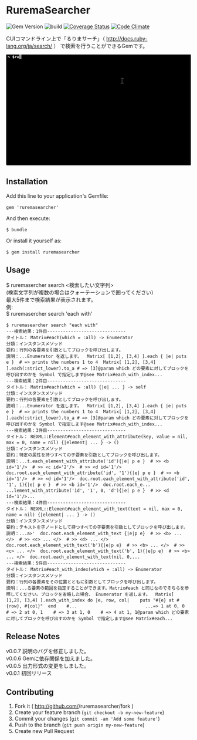 # RuremaSearcher
![Gem Version](https://badge.fury.io/rb/ruremasearcher.svg) ![build](https://travis-ci.org/ryosy383/ruremasearcher.svg?branch=master) 
[![Coverage Status](https://img.shields.io/coveralls/ryosy383/ruremasearcher.svg)](https://coveralls.io/r/ryosy383/ruremasearcher?branch=master) 
[![Code Climate](https://codeclimate.com/github/ryosy383/ruremasearcher/badges/gpa.svg)](https://codeclimate.com/github/ryosy383/ruremasearcher)  

CUIコマンドライン上で「るりまサーチ」（ http://docs.ruby-lang.org/ja/search/ ） で検索を行うことができるGemです。

![anime](https://github.com/ryosy383/ruremasearcher/blob/master/anime.gif)

## Installation

Add this line to your application's Gemfile:

    gem 'ruremasearcher'

And then execute:

    $ bundle

Or install it yourself as:

    $ gem install ruremasearcher

## Usage

$ ruremasercher search <検索したい文字列>  
(検索文字列が複数の場合はクォーテーションで囲ってください）  
最大5件まで検索結果が表示されます。  
例:  
$ ruremasercher search 'each with'

```
$ ruremasearcher search "each with"
---検索結果：1件目------------------------------
タイトル： Matrix#each(which = :all) -> Enumerator
分類：インスタンスメソッド
要約：行列の各要素を引数としてブロックを呼び出します。
説明：...Enumerator を返します。  Matrix[ [1,2], [3,4] ].each { |e| puts e }  # => prints the numbers 1 to 4  Matrix[ [1,2], [3,4] ].each(:strict_lower).to_a # => [3]@param which どの要素に対してブロックを呼び出すのかを Symbol で指定します@see Matrix#each_with_index...
---検索結果：2件目------------------------------
タイトル： Matrix#each(which = :all) {|e| ... } -> self
分類：インスタンスメソッド
要約：行列の各要素を引数としてブロックを呼び出します。
説明：...Enumerator を返します。  Matrix[ [1,2], [3,4] ].each { |e| puts e }  # => prints the numbers 1 to 4  Matrix[ [1,2], [3,4] ].each(:strict_lower).to_a # => [3]@param which どの要素に対してブロックを呼び出すのかを Symbol で指定します@see Matrix#each_with_index...
---検索結果：3件目------------------------------
タイトル： REXML::Element#each_element_with_attribute(key, value = nil, max = 0, name = nil) {|element| ... } -> ()
分類：インスタンスメソッド
要約：特定の属性を持つすべての子要素を引数としてブロックを呼び出します。
説明：...t.each_element_with_attribute('id'){|e| p e }  # >> <b id='1'/>  # >> <c id='2'/>  # >> <d id='1'/>  doc.root.each_element_with_attribute('id', '1'){|e| p e }  # >> <b id='1'/>  # >> <d id='1'/>  doc.root.each_element_with_attribute('id', '1', 1){|e| p e }  # >> <b id='1'/>  doc.root.each_e...                          ...lement_with_attribute('id', '1', 0, 'd'){|e| p e }  # >> <d id='1'/>...
---検索結果：4件目------------------------------
タイトル： REXML::Element#each_element_with_text(text = nil, max = 0, name = nil) {|element| ... } -> ()
分類：インスタンスメソッド
要約：テキストを子ノードとして持つすべての子要素を引数としてブロックを呼び出します。
説明：...a>'  doc.root.each_element_with_text {|e|p e}  # >> <b> ... </>  # >> <c> ... </>  # >> <d> ... </>  doc.root.each_element_with_text('b'){|e|p e}  # >> <b> ... </>  # >> <c> ... </>  doc.root.each_element_with_text('b', 1){|e|p e}  # >> <b> ... </>  doc.root.each_element_with_text(nil, 0,...
---検索結果：5件目------------------------------
タイトル： Matrix#each_with_index(which = :all) -> Enumerator
分類：インスタンスメソッド
要約：行列の各要素をその位置とともに引数としてブロックを呼び出します。
説明：...る要素の範囲を指定することができます。Matrix#each と同じなのでそちらを参照してください。ブロックを省略した場合、 Enumerator を返します。  Matrix[ [1,2], [3,4] ].each_with_index do |e, row, col|    puts "#{e} at #{row}, #{col}"  end    #...                          ...=> 1 at 0, 0    # => 2 at 0, 1    # => 3 at 1, 0    # => 4 at 1, 1@param which どの要素に対してブロックを呼び出すのかを Symbol で指定します@see Matrix#each...
```
## Release Notes
  
v0.0.7 説明のバグを修正しました。  
v0.0.6 Gemに依存関係を加えました。  
v0.0.5 出力形式の変更をしました。  
v0.0.1 初回リリース 

## Contributing

1. Fork it ( http://github.com/<my-github-username>/ruremasearcher/fork )
2. Create your feature branch (`git checkout -b my-new-feature`)
3. Commit your changes (`git commit -am 'Add some feature'`)
4. Push to the branch (`git push origin my-new-feature`)
5. Create new Pull Request
